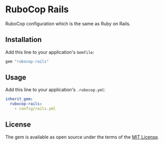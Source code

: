 # RuboCop Rails

RuboCop configuration which is the same as Ruby on Rails.

## Installation

Add this line to your application's `Gemfile`:

```ruby
gem "rubocop-rails"
```

## Usage

Add this line to your application's `.rubocop.yml`:

```yml
inherit_gem:
  rubocop-rails:
    - config/rails.yml
```

## License

The gem is available as open source under the terms of the [MIT License](http://opensource.org/licenses/MIT).
